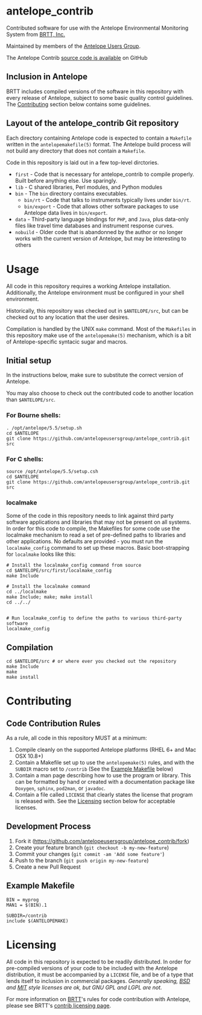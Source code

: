 antelope_contrib
================

Contributed software for use with the Antelope Environmental Monitoring
System from [BRTT, Inc.][brtt]

Maintained by members of the [Antelope Users Group][aug].

The Antelope Contrib [source code is available][repo] on GitHub

  [brtt]: http://www.brtt.com
  [aug]: http://www.antelopeusersgroup.org
  [repo]: http://github.com/antelopeusersgroup/antelope_contrib

Inclusion in Antelope
---------------------

BRTT includes compiled versions of the software in this repository with every
release of Antelope, subject to some basic quality control guidelines. The
[Contributing](#contributing) section below contains some guidelines.


Layout of the antelope\_contrib Git repository
-------------------------

Each directory containing Antelope code is expected to contain a `Makefile`
written in the `antelopemakefile(5)` format. The Antelope build process will
not build any directory that does not contain a `Makefile`.

Code in this repository is laid out in a few top-level dirctories.

* `first` - Code that is necessary for antelope\_contrib to compile properly.
  Built before anything else. Use sparingly.
* `lib` - C shared libraries, Perl modules, and Python modules
* `bin` - The `bin` directory contains executables.
  * `bin/rt` - Code that talks to instruments typically lives under `bin/rt`.
  * `bin/export` - Code that allows other software packages to use Antelope data lives in
    `bin/export`.
* `data` - Third-party language bindings for `PHP`, and `Java`, plus data-only
  files like travel time databases and instrument response curves.
* `nobuild` - Older code that is abandonned by the author or no longer works with the
  current version of Antelope, but may be interesting to others

Usage
=====

All code in this repository requires a working Antelope installation.
Additionally, the Antelope environment must be configured in your shell
environment.

Historically, this repository was checked out in `$ANTELOPE/src`, but can be
checked out to any location that the user desires.

Compilation is handled by the UNIX `make` command. Most of the `Makefiles` in
this repository make use of the `antelopemake(5)` mechanism, which is a bit of
Antelope-specific syntacic sugar and macros.

Initial setup
-------------

In the instructions below, make sure to substitute the correct version of
Antelope.

You may also choose to check out the contributed code to another location than
`$ANTELOPE/src`.

### For Bourne shells:

    . /opt/antelope/5.5/setup.sh
    cd $ANTELOPE
    git clone https://github.com/antelopeusersgroup/antelope_contrib.git src

### For C shells:

    source /opt/antelope/5.5/setup.csh
    cd $ANTELOPE
    git clone https://github.com/antelopeusersgroup/antelope_contrib.git src

### localmake

Some of the code in this repository needs to link against third party software
applications and libraries that may not be present on all systems. In order for
this code to compile, the Makefiles for some code use the localmake mechanism
to read a set of pre-defined paths to libraries and other applications. No
defaults are provided - you must run the `localmake_config` command to set up
these macros. Basic boot-strapping for `localmake` looks like this:

    # Install the localmake_config command from source
    cd $ANTELOPE/src/first/localmake_config
    make Include

    # Install the localmake command
    cd ../localmake
    make Include; make; make install
    cd ../../


    # Run localmake_config to define the paths to various third-party software
    localmake_config


Compilation
-----------

    cd $ANTELOPE/src # or where ever you checked out the repository
    make Include
    make
    make install

Contributing
============

Code Contribution Rules
-----------------------

As a rule, all code in this repository MUST at a minimum:

1. Compile cleanly on the supported Antelope platforms (RHEL 6+ and Mac OSX
   10.8+)
2. Contain a Makefile set up to use the `antelopemake(5)` rules, and with the
   `SUBDIR` macro set to `/contrib` (See the [Example
   Makefile](#example-makefile) below)
3. Contain a man page describing how to use the program or library. This can be
   formatted by hand or created with a documentation package like `Doxygen`,
   `sphinx`, `pod2man`, or `javadoc`.
4. Contain a file called `LICENSE` that clearly states the license that program
   is released with. See the [Licensing](#licensing) section below for
   acceptable licenses.

Development Process
-------------------

1. Fork it (https://github.com/antelopeusersgroup/antelope_contrib/fork)
2. Create your feature branch (`git checkout -b my-new-feature`)
3. Commit your changes (`git commit -am 'Add some feature'`)
4. Push to the branch (`git push origin my-new-feature`)
5. Create a new Pull Request

Example Makefile
----------------

```
BIN = myprog
MAN1 = $(BIN).1

SUBDIR=/contrib
include $(ANTELOPEMAKE)
```

Licensing
=========

All code in this repository is expected to be readily distributed. In order for
pre-compiled versions of your code to be included with the Antelope
distribution, it must be accompanied by a `LICENSE` file, and be of a type that
lends itself to inclusion in commercial packages. *Generally speaking,
[BSD][bsd2clause] and [MIT][mitlicense] style licenses are ok, but GNU GPL
and LGPL are not.*

For more information on [BRTT][brtt]'s rules for code contribution with Antelope, please see
BRTT's [contrib licensing page][contrib-lic].

  [contrib-lic]: http://www.brtt.com/contrib_software.html
  [bsd2clause]: https://opensource.org/licenses/BSD-2-Clause
  [mitlicense]: https://opensource.org/licenses/MIT
